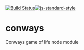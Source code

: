 [![Build Status](https://travis-ci.org/pietgeursen/conways.svg?branch=master)](https://travis-ci.org/pietgeursen/conways)[![js-standard-style](https://img.shields.io/badge/code%20style-standard-brightgreen.svg)](http://standardjs.com/)
# conways
Conways game of life node module

